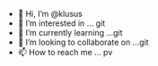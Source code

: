 - 👋 Hi, I’m @klusus
- 👀 I’m interested in ... git
- 🌱 I’m currently learning ...git
- 💞️ I’m looking to collaborate on ...git
- 📫 How to reach me ... pv

<!---
klusus/klusus is a ✨ special ✨ repository because its `README.md` (this file) appears on your GitHub profile.
You can click the Preview link to take a look at your changes.
--->
